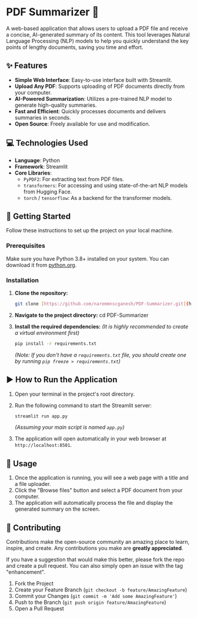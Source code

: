 # PDF Summarizer 📝

A web-based application that allows users to upload a PDF file and receive a concise, AI-generated summary of its content. This tool leverages Natural Language Processing (NLP) models to help you quickly understand the key points of lengthy documents, saving you time and effort.

## ✨ Features

* **Simple Web Interface**: Easy-to-use interface built with Streamlit.
* **Upload Any PDF**: Supports uploading of PDF documents directly from your computer.
* **AI-Powered Summarization**: Utilizes a pre-trained NLP model to generate high-quality summaries.
* **Fast and Efficient**: Quickly processes documents and delivers summaries in seconds.
* **Open Source**: Freely available for use and modification.

## 💻 Technologies Used

* **Language**: Python
* **Framework**: Streamlit
* **Core Libraries**:
    * `PyPDF2`: For extracting text from PDF files.
    * `transformers`: For accessing and using state-of-the-art NLP models from Hugging Face.
    * `torch` / `tensorflow`: As a backend for the transformer models.

## 🚀 Getting Started

Follow these instructions to set up the project on your local machine.

### Prerequisites

Make sure you have Python 3.8+ installed on your system. You can download it from [python.org](https://www.python.org/downloads/).

### Installation

1.  **Clone the repository:**
    ```sh
    git clone [https://github.com/naremmnscganesh/PDF-Summarizer.git](https://github.com/naremmnscganesh/PDF-Summarizer.git)
    ```

2.  **Navigate to the project directory:**
    cd PDF-Summarizer

3.  **Install the required dependencies:**
    *(It is highly recommended to create a virtual environment first)*
    ```sh
    pip install -r requirements.txt
    ```
    *(Note: If you don't have a `requirements.txt` file, you should create one by running `pip freeze > requirements.txt`)*


## ▶️ How to Run the Application

1.  Open your terminal in the project's root directory.
2.  Run the following command to start the Streamlit server:
    ```sh
    streamlit run app.py
    ```
    *(Assuming your main script is named `app.py`)*

3.  The application will open automatically in your web browser at `http://localhost:8501`.

## 📖 Usage

1.  Once the application is running, you will see a web page with a title and a file uploader.
2.  Click the "Browse files" button and select a PDF document from your computer.
3.  The application will automatically process the file and display the generated summary on the screen.

## 🤝 Contributing

Contributions make the open-source community an amazing place to learn, inspire, and create. Any contributions you make are **greatly appreciated**.

If you have a suggestion that would make this better, please fork the repo and create a pull request. You can also simply open an issue with the tag "enhancement".

1.  Fork the Project
2.  Create your Feature Branch (`git checkout -b feature/AmazingFeature`)
3.  Commit your Changes (`git commit -m 'Add some AmazingFeature'`)
4.  Push to the Branch (`git push origin feature/AmazingFeature`)
5.  Open a Pull Request
